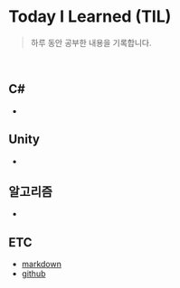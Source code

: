 # Today I Learned (TIL)
> 하루 동안 공부한 내용을 기록합니다.  
<br/>  

## C#  
- 
## Unity
-
## 알고리즘
-
## ETC
- [markdown](./ETC/markdown.md)
- [github](./ETC/github.md)
